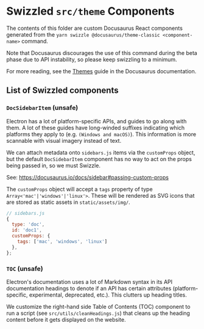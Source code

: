 # Swizzled `src/theme` Components

The contents of this folder are custom Docusaurus React components generated
from the `yarn swizzle @docusaurus/theme-classic <component-name>` command.

Note that Docusaurus discourages the use of this command during the beta phase
due to API instability, so please keep swizzling to a minimum.

For more reading, see the [Themes](https://docusaurus.io/docs/using-themes)
guide in the Docusaurus documentation.

## List of Swizzled components

### `DocSidebarItem` (unsafe)

Electron has a lot of platform-specific APIs, and guides to go along with them.
A lot of these guides have long-winded suffixes indicating which platforms they
apply to (e.g. `(Windows and macOS)`). This information is more scannable with
visual imagery instead of text.

We can attach metadata onto `sidebars.js` items via the `customProps` object,
but the default `DocSidebarItem` component has no way to act on the props being
passed in, so we must Swizzle.


See: https://docusaurus.io/docs/sidebar#passing-custom-props

The `customProps` object will accept a `tags` property of type
`Array<'mac'|'windows'|'linux'>`. These will be rendered as SVG icons that are
stored as static assets in `static/assets/img/`.

```js
// sidebars.js
{
  type: 'doc',
  id: 'doc1',
  customProps: {
    tags: ['mac', 'windows', 'linux']
  },
};
```

### `TOC` (unsafe)

Electron's documentation uses a lot of Markdown syntax in its API documentation
headings to denote if an API has certain attributes (platform-specific, experimental,
deprecated, etc.). This clutters up heading titles.

We customize the right-hand side Table of Contents (TOC) component to run a script
(see `src/utils/cleanHeadings.js`) that cleans up the heading content before
it gets displayed on the website.
